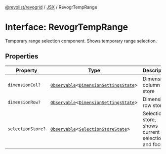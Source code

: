 [@revolist/revogrid](README.md) / [JSX](Namespace.JSX.md) / RevogrTempRange

# Interface: RevogrTempRange

Temporary range selection component. Shows temporary range selection.

## Properties

| Property | Type | Description | Defined in |
| ------ | ------ | ------ | ------ |
| `dimensionCol?` | [`Observable`](TypeAlias.Observable.md)\<[`DimensionSettingsState`](Interface.DimensionSettingsState.md)\> | Dimension column store | [src/components.d.ts:2179](https://github.com/revolist/revogrid/blob/97bf2134af01be0f2e3e5ac6768e7a2e7070a947/src/components.d.ts#L2179) |
| `dimensionRow?` | [`Observable`](TypeAlias.Observable.md)\<[`DimensionSettingsState`](Interface.DimensionSettingsState.md)\> | Dimension row store | [src/components.d.ts:2183](https://github.com/revolist/revogrid/blob/97bf2134af01be0f2e3e5ac6768e7a2e7070a947/src/components.d.ts#L2183) |
| `selectionStore?` | [`Observable`](TypeAlias.Observable.md)\<[`SelectionStoreState`](TypeAlias.SelectionStoreState.md)\> | Selection store, shows current selection and focus | [src/components.d.ts:2187](https://github.com/revolist/revogrid/blob/97bf2134af01be0f2e3e5ac6768e7a2e7070a947/src/components.d.ts#L2187) |
